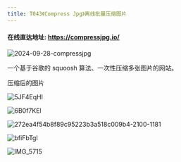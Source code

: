 ```yaml
---
title: T043《Compress Jpg》离线批量压缩图片
---
```


#### 在线直达地址:  https://compressjpg.io/

![2024-09-28-compressjpg](https://cdn.fangyuanxiaozhan.com/assets/1727503269391K3zBf33X.gif)

一个基于谷歌的 squoosh 算法、一次性压缩多张图片的网站。



压缩后的图片

![5JF4EqHl](https://cdn.fangyuanxiaozhan.com/assets/1727503155128cxHc7BaK.jpeg)

![6B0f7KEl](https://cdn.fangyuanxiaozhan.com/assets/17275031551406D4Cdm2K.jpeg)

![272ea4f54b8f89c95223b3a518c009b4-2100-1181](https://cdn.fangyuanxiaozhan.com/assets/17275031551435tRhx03e.webp)

![bfiFbTgl](https://cdn.fangyuanxiaozhan.com/assets/1727503155138pRxsNw5S.jpeg)

![IMG_5715](https://cdn.fangyuanxiaozhan.com/assets/1727503155290Z3bjDXXP.png)